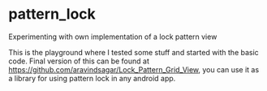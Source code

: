 pattern_lock
============

Experimenting with own implementation of a lock pattern view

This is the playground where I tested some stuff and started with the basic code. Final version of this can be found at
https://github.com/aravindsagar/Lock_Pattern_Grid_View, you can use it as a library for using pattern lock in any android app.
